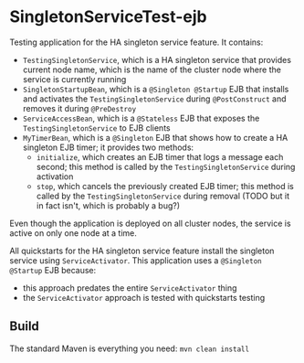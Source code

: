 # SingletonServiceTest-ejb #

Testing application for the HA singleton service feature. It contains:

- `TestingSingletonService`, which is a HA singleton service that provides current node name, which is the name
  of the cluster node where the service is currently running
- `SingletonStartupBean`, which is a `@Singleton @Startup` EJB that installs and activates the `TestingSingletonService`
  during `@PostConstruct` and removes it during `@PreDestroy`
- `ServiceAccessBean`, which is a `@Stateless` EJB that exposes the `TestingSingletonService` to EJB clients
- `MyTimerBean`, which is a `@Singleton` EJB that shows how to create a HA singleton EJB timer; it provides two methods:
    - `initialize`, which creates an EJB timer that logs a message each second; this method is called by the
      `TestingSingletonService` during activation
    - `stop`, which cancels the previously created EJB timer; this method is called by the
      `TestingSingletonService` during removal (TODO but it in fact isn't, which is probably a bug?)

Even though the application is deployed on all cluster nodes, the service is active on only one node at a time.

All quickstarts for the HA singleton service feature install the singleton service using `ServiceActivator`.
This application uses a `@Singleton @Startup` EJB because:

- this approach predates the entire `ServiceActivator` thing
- the `ServiceActivator` approach is tested with quickstarts testing

## Build ##

The standard Maven is everything you need: `mvn clean install`
